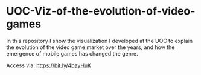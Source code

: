 # UOC-Viz-of-the-evolution-of-video-games
In this repository I show the visualization I developed at the UOC to explain the evolution of the video game market over the years, and how the emergence of mobile games has changed the genre.

Access via: https://bit.ly/4bayHuK
